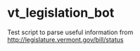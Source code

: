 # vt_legislation_bot
Test script to parse useful information from http://legislature.vermont.gov/bill/status
